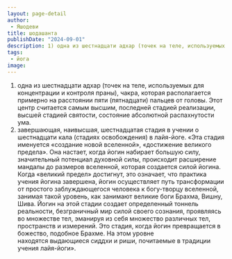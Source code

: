 ```yaml
---
layout: page-detail
author:
 - Яшодеви
title: шодашанта
publishDate: "2024-09-01"
description: 1) одна из шестнадцати адхар (точек на теле, используемых для концентрации и контроля праны), чакра, которая располагается примерно на расстоянии пяти (пятнадцати) пальцев от головы. Этот центр считается самым высшим, последней стадией реализации, высшей стадией святости, состояние абсолютной распахнутости ума.
tags:
 - йога
image: 
---
```


1) одна из шестнадцати адхар (точек на теле, используемых для концентрации и контроля праны), чакра, которая располагается примерно на расстоянии пяти (пятнадцати) пальцев от головы. Этот центр считается самым высшим, последней стадией реализации, высшей стадией святости, состояние абсолютной распахнутости ума.
2) завершающая, наивысшая, шестнадцатая стадия в учении о шестнадцати кала (стадиях освобождения) в лайя-йоге.
 «Эта стадия именуется «создание новой вселенной», «достижение великого предела». Она настает, когда йогин набирает большую силу, значительный потенциал духовной силы, происходит расширение мандалы до размеров вселенной, которая создается силой йогина. Когда «великий предел» достигнут, это означает, что практика учения йогина завершена, йогин осуществляет путь трансформации от простого заблуждающегося человека к богу-творцу вселенной, занимая такой уровень, как занимают великие боги Брахма, Вишну, Шива. Йогин на этой стадии создает определенный тоннель реальности, безграничный мир силой своего сознания, проявляясь во множестве тел, эманируя из себя множество различных тел, пространств и измерений. Это стадия, когда йогин превращается в божество, подобное Брахме. На этом уровне находятся&nbsp;выдающиеся сиддхи и риши, почитаемые в традиции учения лайя-йоги».

